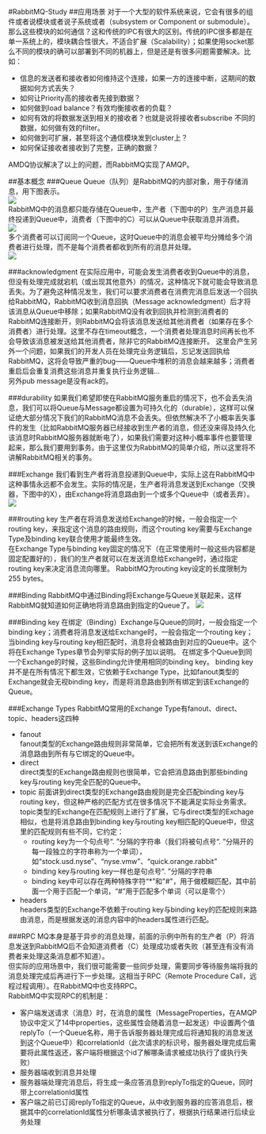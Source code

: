 #RabbitMQ-Study
##应用场景
对于一个大型的软件系统来说，它会有很多的组件或者说模块或者说子系统或者（subsystem or Component or submodule）。那么这些模块的如何通信？这和传统的IPC有很大的区别。传统的IPC很多都是在单一系统上的，模块耦合性很大，不适合扩展（Scalability）；如果使用socket那么不同的模块的确可以部署到不同的机器上，但是还是有很多问题需要解决。比如：  

* 信息的发送者和接收者如何维持这个连接，如果一方的连接中断，这期间的数据如何方式丢失？  
* 如何让Priority高的接收者先接到数据？  
* 如何做到load balance？有效均衡接收者的负载？  
* 如何有效的将数据发送到相关的接收者？也就是说将接收者subscribe 不同的数据，如何做有效的filter。  
* 如何做到可扩展，甚至将这个通信模块发到cluster上？  
* 如何保证接收者接收到了完整，正确的数据？  
  
AMDQ协议解决了以上的问题，而RabbitMQ实现了AMQP。

##基本概念
###Queue
Queue（队列）是RabbitMQ的内部对象，用于存储消息，用下图表示。  
![](http://ostest.qiniudn.com/wordpress/wp-content/uploads/2014/02/queue.png)  
RabbitMQ中的消息都只能存储在Queue中，生产者（下图中的P）生产消息并最终投递到Queue中，消费者（下图中的C）可以从Queue中获取消息并消费。  
![](http://ostest.qiniudn.com/wordpress/wp-content/uploads/2014/02/qq.png)  
多个消费者可以订阅同一个Queue，这时Queue中的消息会被平均分摊给多个消费者进行处理，而不是每个消费者都收到所有的消息并处理。  
![](http://ostest.qiniudn.com/wordpress/wp-content/uploads/2014/02/2014-2-21-9-46-43.png)  

###acknowledgment
在实际应用中，可能会发生消费者收到Queue中的消息，但没有处理完成就宕机（或出现其他意外）的情况，这种情况下就可能会导致消息丢失。为了避免这种情况发生，我们可以要求消费者在消费完消息后发送一个回执给RabbitMQ，RabbitMQ收到消息回执（Message acknowledgment）后才将该消息从Queue中移除；如果RabbitMQ没有收到回执并检测到消费者的RabbitMQ连接断开，则RabbitMQ会将该消息发送给其他消费者（如果存在多个消费者）进行处理。这里不存在timeout概念，一个消费者处理消息时间再长也不会导致该消息被发送给其他消费者，除非它的RabbitMQ连接断开。
这里会产生另外一个问题，如果我们的开发人员在处理完业务逻辑后，忘记发送回执给RabbitMQ，这将会导致严重的bug——Queue中堆积的消息会越来越多；消费者重启后会重复消费这些消息并重复执行业务逻辑…  
另外pub message是没有ack的。  

###durability
如果我们希望即使在RabbitMQ服务重启的情况下，也不会丢失消息，我们可以将Queue与Message都设置为可持久化的（durable），这样可以保证绝大部分情况下我们的RabbitMQ消息不会丢失。但依然解决不了小概率丢失事件的发生（比如RabbitMQ服务器已经接收到生产者的消息，但还没来得及持久化该消息时RabbitMQ服务器就断电了），如果我们需要对这种小概率事件也要管理起来，那么我们要用到事务。由于这里仅为RabbitMQ的简单介绍，所以这里将不讲解RabbitMQ相关的事务。

###Exchange
我们看到生产者将消息投递到Queue中，实际上这在RabbitMQ中这种事情永远都不会发生。实际的情况是，生产者将消息发送到Exchange（交换器，下图中的X），由Exchange将消息路由到一个或多个Queue中（或者丢弃）。
![](http://ostest.qiniudn.com/wordpress/wp-content/uploads/2014/02/2014-2-21-9-51-03.png)  

###routing key
生产者在将消息发送给Exchange的时候，一般会指定一个routing key，来指定这个消息的路由规则，而这个routing key需要与Exchange Type及binding key联合使用才能最终生效。  
在Exchange Type与binding key固定的情况下（在正常使用时一般这些内容都是固定配置好的），我们的生产者就可以在发送消息给Exchange时，通过指定routing key来决定消息流向哪里。
RabbitMQ为routing key设定的长度限制为255 bytes。

###Binding
RabbitMQ中通过Binding将Exchange与Queue关联起来，这样RabbitMQ就知道如何正确地将消息路由到指定的Queue了。
![](http://ostest.qiniudn.com/wordpress/wp-content/uploads/2014/02/2014-2-21-9-52-46.png)  

###Binding key
在绑定（Binding）Exchange与Queue的同时，一般会指定一个binding key；消费者将消息发送给Exchange时，一般会指定一个routing key；当binding key与routing key相匹配时，消息将会被路由到对应的Queue中。这个将在Exchange Types章节会列举实际的例子加以说明。
在绑定多个Queue到同一个Exchange的时候，这些Binding允许使用相同的binding key。
binding key 并不是在所有情况下都生效，它依赖于Exchange Type，比如fanout类型的Exchange就会无视binding key，而是将消息路由到所有绑定到该Exchange的Queue。 

###Exchange Types
RabbitMQ常用的Exchange Type有fanout、direct、topic、headers这四种

*  fanout  
   fanout类型的Exchange路由规则非常简单，它会把所有发送到该Exchange的消息路由到所有与它绑定的Queue中。  
*  direct  
   direct类型的Exchange路由规则也很简单，它会把消息路由到那些binding key与routing key完全匹配的Queue中。  
*  topic
   前面讲到direct类型的Exchange路由规则是完全匹配binding key与routing key，但这种严格的匹配方式在很多情况下不能满足实际业务需求。  
   topic类型的Exchange在匹配规则上进行了扩展，它与direct类型的Exchage相似，也是将消息路由到binding key与routing key相匹配的Queue中，但这里的匹配规则有些不同，它约定：
    *  routing key为一个句点号“. ”分隔的字符串（我们将被句点号“. ”分隔开的每一段独立的字符串称为一个单词），如“stock.usd.nyse”、“nyse.vmw”、“quick.orange.rabbit”
    *  binding key与routing key一样也是句点号“. ”分隔的字符串
    *  binding key中可以存在两种特殊字符“*”和"#"，用于做模糊匹配，其中前面一个用于匹配一个单词，“#”用于匹配多个单词（可以是零个） 
*  headers  
   headers类型的Exchange不依赖于routing key与binding key的匹配规则来路由消息，而是根据发送的消息内容中的headers属性进行匹配。
   
###RPC
MQ本身是基于异步的消息处理，前面的示例中所有的生产者（P）将消息发送到RabbitMQ后不会知道消费者（C）处理成功或者失败（甚至连有没有消费者来处理这条消息都不知道）。  
但实际的应用场景中，我们很可能需要一些同步处理，需要同步等待服务端将我的消息处理完成后再进行下一步处理。这相当于RPC（Remote Procedure Call，远程过程调用）。在RabbitMQ中也支持RPC。  
RabbitMQ中实现RPC的机制是：  

*  客户端发送请求（消息）时，在消息的属性（MessageProperties，在AMQP协议中定义了14中properties，这些属性会随着消息一起发送）中设置两个值replyTo（一个Queue名称，用于告诉服务器处理完成后将通知我的消息发送到这个Queue中）和correlationId（此次请求的标识号，服务器处理完成后需要将此属性返还，客户端将根据这个id了解哪条请求被成功执行了或执行失败）
*  服务器端收到消息并处理  
*  服务器端处理完消息后，将生成一条应答消息到replyTo指定的Queue，同时带上correlationId属性  
*  客户端之前已订阅replyTo指定的Queue，从中收到服务器的应答消息后，根据其中的correlationId属性分析哪条请求被执行了，根据执行结果进行后续业务处理